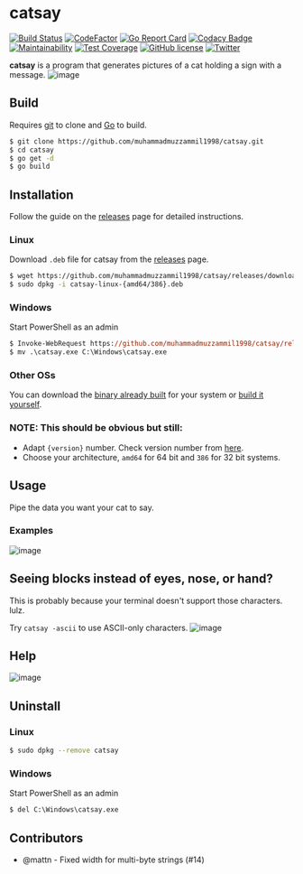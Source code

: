 # catsay 
[![Build Status](https://travis-ci.org/muhammadmuzzammil1998/catsay.svg?branch=master)](https://travis-ci.org/muhammadmuzzammil1998/catsay) [![CodeFactor](https://www.codefactor.io/repository/github/muhammadmuzzammil1998/catsay/badge)](https://www.codefactor.io/repository/github/muhammadmuzzammil1998/catsay) [![Go Report Card](https://goreportcard.com/badge/github.com/muhammadmuzzammil1998/catsay)](https://goreportcard.com/report/github.com/muhammadmuzzammil1998/catsay) [![Codacy Badge](https://api.codacy.com/project/badge/Grade/800d49d519784954ad0051d8c23a34c4)](https://www.codacy.com/app/muhammadmuzzammil1998/catsay?utm_source=github.com&amp;utm_medium=referral&amp;utm_content=muhammadmuzzammil1998/catsay&amp;utm_campaign=Badge_Grade) [![Maintainability](https://api.codeclimate.com/v1/badges/1ce5d0c70611a65a5036/maintainability)](https://codeclimate.com/github/muhammadmuzzammil1998/catsay/maintainability) [![Test Coverage](https://api.codeclimate.com/v1/badges/1ce5d0c70611a65a5036/test_coverage)](https://codeclimate.com/github/muhammadmuzzammil1998/catsay/test_coverage) [![GitHub license](https://img.shields.io/github/license/muhammadmuzzammil1998/catsay.svg)](https://github.com/muhammadmuzzammil1998/catsay/blob/master/LICENSE) [![Twitter](https://img.shields.io/twitter/url/https/github.com/muhammadmuzzammil1998/catsay.svg?style=social)](https://twitter.com/intent/tweet?hashtags=catsay&text=Take%20a%20look%20at%20this!%20CatSay%20by%20@mmuzzammil1998&url=https://github.com/muhammadmuzzammil1998/catsay/)

**catsay** is a program that generates pictures of a cat holding a sign with a message. 
![image](.github/images/front.png)

## Build
Requires [git](https://git-scm.com/download/win) to clone and [Go](https://golang.org/dl/) to build.
```bash
$ git clone https://github.com/muhammadmuzzammil1998/catsay.git
$ cd catsay
$ go get -d
$ go build
```

## Installation
Follow the guide on the [releases](https://github.com/muhammadmuzzammil1998/catsay/releases) page for detailed instructions.
### Linux
Download `.deb` file for catsay from the [releases](https://github.com/muhammadmuzzammil1998/catsay/releases) page.
```bash
$ wget https://github.com/muhammadmuzzammil1998/catsay/releases/download/{version}/catsay-linux-{amd64/386}.deb
$ sudo dpkg -i catsay-linux-{amd64/386}.deb
```
### Windows
Start PowerShell as an admin
```ps
$ Invoke-WebRequest https://github.com/muhammadmuzzammil1998/catsay/releases/download/{version}/catsay-windows-{amd64/386}.exe -OutFile catsay.exe
$ mv .\catsay.exe C:\Windows\catsay.exe
```
### Other OSs
You can download the [binary already built](https://github.com/muhammadmuzzammil1998/catsay/releases) for your system or [build it yourself](https://github.com/muhammadmuzzammil1998/catsay#build).

### NOTE: This should be obvious but still:
 - Adapt `{version}` number. Check version number from [here](https://github.com/muhammadmuzzammil1998/catsay/releases).
 - Choose your architecture, `amd64` for 64 bit and `386` for 32 bit systems.

## Usage
Pipe the data you want your cat to say.
### Examples
![image](.github/images/example.png)

## Seeing blocks instead of eyes, nose, or hand?
This is probably because your terminal doesn't support those characters. lulz.

Try `catsay -ascii` to use ASCII-only characters. 
![image](.github/images/ascii.png)

## Help
![image](.github/images/help.png)

## Uninstall
### Linux
```bash
$ sudo dpkg --remove catsay
```
### Windows
Start PowerShell as an admin
```ps
$ del C:\Windows\catsay.exe
```
## Contributors

- @mattn - Fixed width for multi-byte strings (#14)
